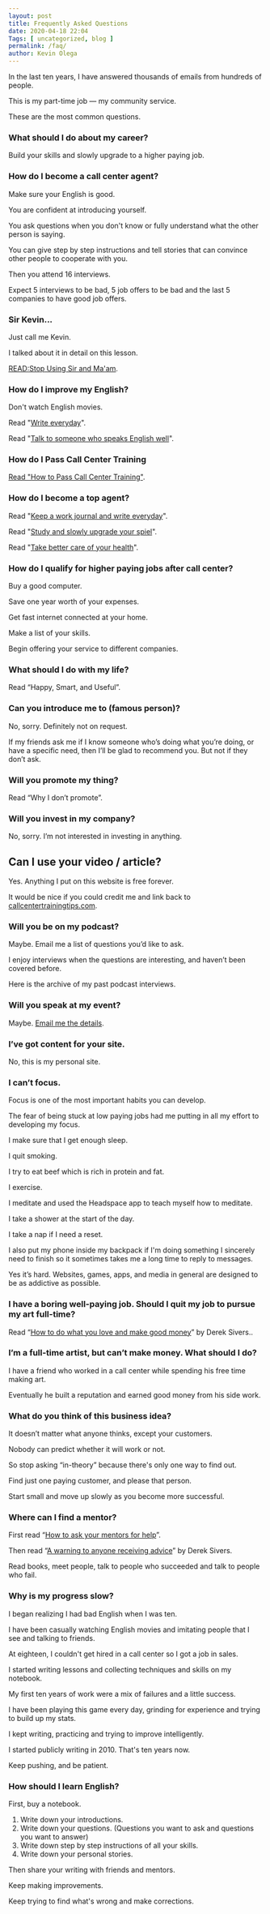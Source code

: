 ```yaml
--- 
layout: post 
title: Frequently Asked Questions
date: 2020-04-18 22:04
Tags: [ uncategorized, blog ]
permalink: /faq/ 
author: Kevin Olega 
--- 
```

In the last ten years, I have answered thousands of emails from hundreds of people.

This is my part-time job — my community service. 

These are the most common questions.

### What should I do about my career?

Build your skills and slowly upgrade to a higher paying job.

### How do I become a call center agent?

Make sure your English is good. 

You are confident at introducing yourself.

You ask questions when you don't know or fully understand what the other person is saying.

You can give step by step instructions and tell stories that can convince other people to cooperate with you.

Then you attend 16 interviews.

Expect 5 interviews to be bad, 5 job offers to be bad and the last 5 companies to have good job offers.

### Sir Kevin...

Just call me Kevin.

I talked about it in detail on this lesson.

[READ:Stop Using Sir and Ma'am](https://callcentertrainingtips.com/sir-maam-confidence/).

### How do I improve my English?

Don't watch English movies.

Read "[Write everyday](https://callcentertrainingtips.com/interview-notes/)".

Read "[Talk to someone who speaks English well](https://callcentertrainingtips.com/speak-english/)".

### How do I Pass Call Center Training

[Read "How to Pass Call Center Training"](https://callcentertrainingtips.com/pass-training/).

### How do I become a top agent?

Read "[Keep a work journal and write everyday](https://callcentertrainingtips.com/notebook/)".

Read "[Study and slowly upgrade your spiel](https://callcentertrainingtips.com/write-spiel/)".

Read "[Take better care of your health](https://callcentertrainingtips.com/energy-to-succeed/)".

### How do I qualify for higher paying jobs after call center?

Buy a good computer.

Save one year worth of your expenses.

Get fast internet connected at your home.

Make a list of your skills.

Begin offering your service to different companies.

### What should I do with my life?

Read “Happy, Smart, and Useful”.

### Can you introduce me to (famous person)?

No, sorry. Definitely not on request.

If my friends ask me if I know someone who’s doing what you’re doing, or have a specific need, then I’ll be glad to recommend you. But not if they don’t ask.

### Will you promote my thing?

Read “Why I don’t promote”.

### Will you invest in my company?

No, sorry. I’m not interested in investing in anything.

## Can I use your video / article?

Yes. Anything I put on this website is free forever.

It would be nice if you could credit me and link back to [callcentertrainingtips.com](https://callcentertrainingtips.com).

### Will you be on my podcast?

Maybe. Email me a list of questions you’d like to ask.

I enjoy interviews when the questions are interesting, and haven’t been covered before.

Here is the archive of my past podcast interviews.

### Will you speak at my event?

Maybe. [Email me the details](https://callcentertrainingtips.com/contact).

### I’ve got content for your site.

No, this is my personal site.

### I can’t focus.

Focus is one of the most important habits you can develop. 

The fear of being stuck at low paying jobs had me putting in all my effort to developing my focus.

I make sure that I get enough sleep.

I quit smoking.

I try to eat beef which is rich in protein and fat.

I exercise.

I meditate and used the Headspace app to teach myself how to meditate.

I take a shower at the start of the day.

I take a nap if I need a reset.

I also put my phone inside my backpack if I'm doing something I sincerely need to finish so it sometimes takes me a long time to reply to messages.

Yes it’s hard. Websites, games, apps, and media in general are designed to be as addictive as possible.

### I have a boring well-paying job. Should I quit my job to pursue my art full-time?

Read “[How to do what you love and make good money](https://sivers.org/balance)” by Derek Sivers..

### I’m a full-time artist, but can’t make money. What should I do?

I have a friend who worked in a call center while spending his free time making art. 

Eventually he built a reputation and earned good money from his side work.

### What do you think of this business idea?

It doesn’t matter what anyone thinks, except your customers.

Nobody can predict whether it will work or not. 

So stop asking “in-theory” because there's only one way to find out.

Find just one paying customer, and please that person. 

Start small and move up slowly as you become more successful.

### Where can I find a mentor?

First read “[How to ask your mentors for help](https://callcentertrainingtips.com/mentor/)”.

Then read “[A warning to anyone receiving advice](https://sivers.org/advice/)” by Derek Sivers.

Read books, meet people, talk to people who succeeded and talk to people who fail.

### Why is my progress slow?

I began realizing I had bad English when I was ten.

I have been casually watching English movies and imitating people that I see and talking to friends.

At eighteen, I couldn't get hired in a call center so I got a job in sales.

I started writing lessons and collecting techniques and skills on my notebook.

My first ten years of work were a mix of failures and a little success.

I have been playing this game every day, grinding for experience and trying to build up my stats.

I kept writing, practicing and trying to improve intelligently.

I started publicly writing in 2010. That's ten years now.

Keep pushing, and be patient.

### How should I learn English?

First, buy a notebook.

1. Write down your introductions.
2. Write down your questions. (Questions you want to ask and questions you want to answer)
3. Write down step by step instructions of all your skills.
4. Write down your personal stories.

Then share your writing with friends and mentors.

Keep making improvements.

Keep trying to find what's wrong and make corrections.